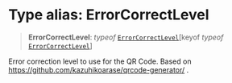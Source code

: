# Type alias: ErrorCorrectLevel

> **ErrorCorrectLevel**: *typeof* [`ErrorCorrectLevel`](../variables/ErrorCorrectLevel.md)\[keyof *typeof* [`ErrorCorrectLevel`](../variables/ErrorCorrectLevel.md)\]

Error correction level to use for the QR Code.
Based on https://github.com/kazuhikoarase/qrcode-generator/ .
